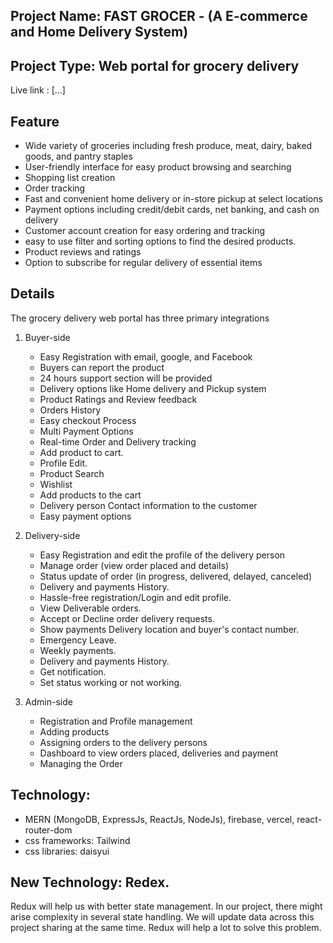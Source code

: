 ## Project Name: FAST GROCER - (A E-commerce and Home Delivery System)
## Project Type: Web portal for grocery delivery

Live link : [...]

## Feature 
- Wide variety of groceries including fresh produce, meat, dairy, baked goods, and pantry staples
- User-friendly interface for easy product browsing and searching
- Shopping list creation
- Order tracking
- Fast and convenient home delivery or in-store pickup at select locations
- Payment options including credit/debit cards, net banking, and cash on delivery
- Customer account creation for easy ordering and tracking
- easy to use filter and sorting options to find the desired products.
- Product reviews and ratings
- Option to subscribe for regular delivery of essential items

## Details
The grocery delivery web portal has three primary integrations

1. Buyer-side
    * Easy Registration with email, google, and Facebook
    * Buyers can report the product
    * 24 hours support section will be provided
    * Delivery options like Home delivery and Pickup system
    * Product Ratings and Review feedback
    * Orders History
    * Easy checkout Process
    * Multi Payment Options
    * Real-time Order and Delivery tracking
    * Add product to cart.
    * Profile Edit.
    * Product Search 
    * Wishlist
    * Add products to the cart
    * Delivery person Contact information to the customer
    * Easy payment options

2. Delivery-side
    * Easy Registration and edit the profile of the delivery person
    * Manage order (view order placed and details)
    * Status update of order (in progress, delivered, delayed, canceled)
    * Delivery and payments History.
    * Hassle-free registration/Login and edit profile.
    * View Deliverable orders.
    * Accept or Decline order delivery requests.
    * Show payments Delivery location and buyer's contact number.
    * Emergency Leave.
    * Weekly payments.
    * Delivery and payments History.
    * Get notification.
    * Set status working or not working.
 
3. Admin-side
    * Registration and Profile management
    * Adding products
    * Assigning orders to the delivery persons
    * Dashboard to view orders placed, deliveries and payment
    * Managing the Order

## Technology: 
- MERN (MongoDB, ExpressJs, ReactJs, NodeJs), firebase, vercel, react-router-dom
- css frameworks: Tailwind
- css libraries: daisyui

## New Technology: Redex. 
  Redux will help us with better state management. In our project, there might arise complexity  in several state handling. We will update data across this project sharing at the same time. Redux will help a lot to solve this problem.